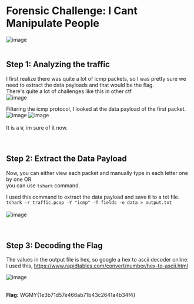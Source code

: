 # Forensic Challenge: I Cant Manipulate People
![image](https://github.com/user-attachments/assets/95185f22-c18c-4223-8101-87fd9f6240a4)
<br>
<br>

## **Step 1: Analyzing the traffic**
I first realize there was quite a lot of icmp packets, so I was pretty sure we need to extract the data payloads and that would be the flag. <br>
There's quite a lot of challenges like this in other ctf <br>
![image](https://github.com/user-attachments/assets/ea13cb2b-1f2f-4e43-ad88-9bac888db1bf)

Filtering the icmp protocol, I looked at the data payload of the first packet. <br>
![image](https://github.com/user-attachments/assets/7ac8b1d2-e2ce-43ba-b296-b90817e05633)
![image](https://github.com/user-attachments/assets/bbf23a30-ad73-49d3-85b2-dd832ac89e88)
<br>
<br>
It is a `W`, im sure of it now. 
<br>
<br>
<br>

## **Step 2: Extract the Data Payload**
Now, you can either view each packet and manually type in each letter one by one OR <br>
you can use `tshark` command. <br>

I used this command to extract the data payload and save it to a txt file. <br>
`tshark -r traffic.pcap -Y "icmp" -T fields -e data > output.txt` 
<br>
<br>
![image](https://github.com/user-attachments/assets/2d10916b-b5ee-431c-99e5-4e537a0cc7ed)
<br>
<br>
<br>

## **Step 3: Decoding the Flag**
The values in the output file is hex, so google a hex to ascii decoder online. <br>
I used this, https://www.rapidtables.com/convert/number/hex-to-ascii.html <br>

![image](https://github.com/user-attachments/assets/ba4c2994-f719-45ff-ae76-f135752189f5)
<br>
<br>

**Flag:** WGMY{1e3b71d57e466ab71b43c2641a4b34f4}









